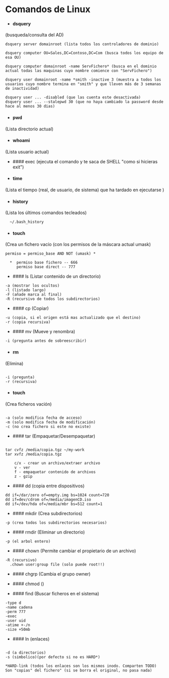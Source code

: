 # Comandos de Linux



*  #### dsquery
(busqueda/consulta del AD)
```
dsquery server domainroot (lista todos los controladores de dominio)

dsquery computer OU=Sales,DC=Contoso,DC=Com (busca todos los equipo de esa OU)

dsquery computer domainroot -name ServFichero* (busca en el dominio actual todas las maquinas cuyo nombre comience con "ServFichero")

dsquery user domainroot -name *smith -inactive 3 (muestra a todos los usuarios cuyo nombre termina en "smith" y que lleven más de 3 semanas de inactividad)

dsquery user ... -disabled (que las cuenta este desactivada)
dsquery user ... --stalepwd 30 (que no haya cambiado la password desde hace al menos 30 dias)
```





* #### pwd
(Lista directorio actual)

* #### whoami
(Lista usuario actual)

* #### exec <comando>
(ejecuta el comando y te saca de SHELL "como si hicieras exit")

*  #### time <comando>
(Lista el tiempo (real, de usuario, de sistema) que ha tardado en ejecutarse <comando>)

* #### history
(Lista los últimos comandos tecleados)
```
  ~/.bash_history
```

* #### touch
(Crea un fichero vacío (con los permisos de la máscara actual umask)
```
permiso = permiso_base AND NOT (umask) *
  
  *  permiso base fichero -- 666
     permiso base direct -- 777
```

* #### ls
(Listar contenido de un directorio)

```
-a (mostrar los ocultos)
-l (listado largo)
-F (añade marca al final)
-R (recursivo de todos los subdirectorios)
```

* #### cp
(Copiar)
```
-u (copia, si el origen está mas actualizado que el destino)
-r (copia recursiva)
```

* #### mv
(Mueve y renombra)
```
-i (pregunta antes de sobreescribir)
```

* #### rm
(Elimina)
```

-i (pregunta)
-r (recursiva)
```

* #### touch
(Crea ficheros vación)
```

-a (solo modifica fecha de acceso)
-m (solo modifica fecha de modificación)
-c (no crea fichero si este no existe)
```  
  
* #### tar
(Empaquetar/Desempaquetar)
```

tar cvfz /media/copia.tgz ~/my-work
tar xvfz /media/copia.tgz
    
    c/x - crear un archivo/extraer archivo
    v - ver
    f - empaquetar contenido de archivos
    z - gzip
``` 

* #### dd
(copia entre dispositivos)
```
dd if=/dar/zero of=empty.img bs=1024 count=720
dd if=dev/cdrom of=/media/imagenCD.iso
dd if=/dev/hda of=/media/mbr bs=512 count=1
```
  
* #### mkdir
(Crea subdirectorios)
```
-p (crea todos los subdirectorios necesarios)
```

* #### rmdir
(Eliminar un directorio)
```
-p (el arbol entero)
```

* #### chown
(Permite cambiar el propietario de un archivo)
```
-R (recursivo)
  .chown user:group file (solo puede root!!)
```

* #### chgrp
(Cambia el grupo owner)
  
* #### chmod
()

* #### find
(Buscar ficheros en el sistema)
 ```
-type d
-name cadena
-perm 777
-exec
-user uid
-atime +-/n
-size +50mb
```

* #### ln
(enlaces)
```
  
-d (a directorios)
-s (simbolico)(por defecto si no es HARD*)

*HARD-link (todos los enlaces son los mismos inodo. Comparten TODO) Son "copias" del fichero" (si se borra el original, no pasa nada)
```















